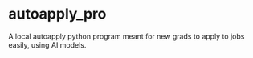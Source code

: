 # autoapply_pro
A local autoapply python program meant for new grads to apply to jobs easily, using AI models.
